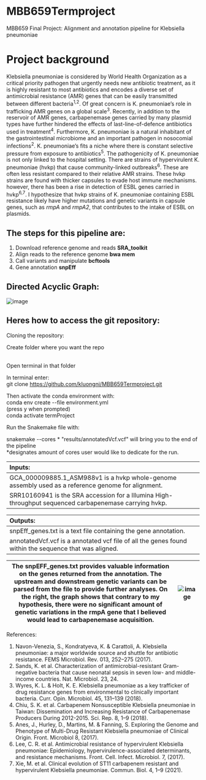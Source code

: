 # MBB659Termproject

MBB659 Final Project: Alignment and annotation pipeline for Klebsiella pneumoniae

# Project background

Klebsiella pneumoniae is considered by World Health Organization as a critical priority pathogen that urgently needs new antibiotic treatment, as it is highly resistant to most antibiotics and encodes a diverse set of antimicrobial resistance (AMR) genes that can be easily transmitted between different bacteria<sup>1,2</sup>. Of great concern is K. pneumoniae’s role in trafficking AMR genes on a global scale<sup>3</sup>. Recently, in addition to the reservoir of AMR genes, carbapenemase genes carried by many plasmid types have further hindered the effects of last-line-of-defence antibiotics used in treatment<sup>4</sup>. Furthermore, K. pneumoniae is a natural inhabitant of the gastrointestinal microbiome and an important pathogen in nosocomial infections<sup>2</sup>. K. pneumoniae’s fits a niche where there is constant selective pressure from exposure to antibiotics<sup>5</sup>. The pathogenicity of K. pneumoniae is not only linked to the hospital setting. There are strains of hypervirulent K. pneumoniae (hvkp) that cause community-linked outbreaks<sup>6</sup>. These are often less resistant compared to their relative AMR strains. These hvkp strains are found with thicker capsules to evade host immune mechanisms. however, there has been a rise in detection of ESBL genes carried in hvkp<sup>6,7</sup>. I hypothesize that hvkp strains of K. pneumoniae containing ESBL resistance likely have higher mutations and genetic variants in capsule genes, such as *rmpA* and *rmpA2*, that contributes to the intake of ESBL on plasmids.

## The steps for this pipeline are:

1. Download reference genome and reads <b>SRA_toolkit</b>
2. Align reads to the reference genome <b>bwa mem</b>
3. Call variants and manipulate <b>bcftools</b>
4. Gene annotation <b>snpEff</b>


## Directed Acyclic Graph:

![image](https://user-images.githubusercontent.com/83785437/144008656-4c6c9095-77c9-416e-8b81-122b0311f250.png)

## Heres how to access the git repository:

Cloning the repository:

Create folder where you want the repo

<br>Open terminal in that folder

In terminal enter:
<br>git clone https://github.com/kluongni/MBB659Termproject.git

Then activate the conda environment with:
<br>conda env create --file environment.yml
<br>(press y when prompted)
<br>conda activate termProject</p>
  
Run the Snakemake file with:

snakemake --cores * "results/annotatedVcf.vcf" will bring you to the end of the pipeline
<br>\*designates amount of cores user would like to dedicate for the run.  

| Inputs:                                                                                                |
|:--------------------------------------------------------------------------------------------------------|
| GCA_000009885.1_ASM988v1 is a hvkp whole-genome assembly used as a reference genome for alignment.     | 
| SRR10160941 is the SRA accession for a Illumina High-throughput sequenced carbapenemase carrying hvkp. | 

| Outputs:                                                                                              | 
|:-------------------------------------------------------------------------------------------------------|
| snpEff_genes.txt is a text file containing the gene annotation.                                       | 
| annotatedVcf.vcf is a annotated vcf file of all the genes found within the sequence that was aligned. |


|The snpEFF_genes.txt provides valuable information on the genes returned from the annotation. The upstream and downstream genetic variants can be parsed from the file to provide further analyses. On the right, the graph shows that contrary to my hypothesis, there were no significant amount of genetic variations in the rmpA gene that I believed would lead to carbapenemase acquisition. | ![image](https://user-images.githubusercontent.com/83785437/144008573-c04a5939-cf96-4e3e-8569-6341368b8465.png) |
|------------------------------------------------------------------------------------------------------------------------------------------------------------------------------------------------------------------------------------------------------|-----------------------------------------------------------------------------------------------------------------|



References:
1.	Navon-Venezia, S., Kondratyeva, K. & Carattoli, A. Klebsiella pneumoniae: a major worldwide source and shuttle for antibiotic resistance. FEMS Microbiol. Rev. 013, 252–275 (2017).
2.	Sands, K. et al. Characterization of antimicrobial-resistant Gram-negative bacteria that cause neonatal sepsis in seven low- and middle-income countries. Nat. Microbiol. 23, 24.
3.	Wyres, K. L. & Holt, K. E. Klebsiella pneumoniae as a key trafficker of drug resistance genes from environmental to clinically important bacteria. Curr. Opin. Microbiol. 45, 131–139 (2018).
4.	Chiu, S. K. et al. Carbapenem Nonsusceptible Klebsiella pneumoniae in Taiwan: Dissemination and Increasing Resistance of Carbapenemase Producers During 2012-2015. Sci. Rep. 8, 1–9 (2018).
5.	Anes, J., Hurley, D., Martins, M. & Fanning, S. Exploring the Genome and Phenotype of Multi-Drug Resistant Klebsiella pneumoniae of Clinical Origin. Front. Microbiol 8, (2017).
6.	Lee, C. R. et al. Antimicrobial resistance of hypervirulent Klebsiella pneumoniae: Epidemiology, hypervirulence-associated determinants, and resistance mechanisms. Front. Cell. Infect. Microbiol. 7, (2017).
7.	Xie, M. et al. Clinical evolution of ST11 carbapenem resistant and hypervirulent Klebsiella pneumoniae. Commun. Biol. 4, 1–9 (2021).

